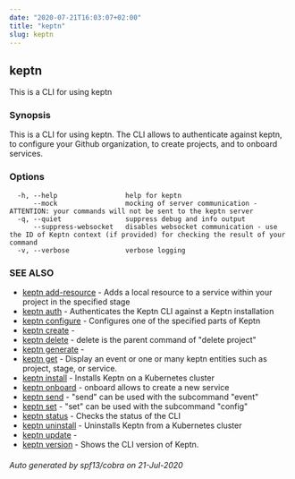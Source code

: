 ```yaml
---
date: "2020-07-21T16:03:07+02:00"
title: "keptn"
slug: keptn
---
```

## keptn

This is a CLI for using keptn

### Synopsis

This is a CLI for using keptn. The CLI allows to authenticate against keptn, to configure your Github organization,
to create projects, and to onboard services.
	

### Options

```
  -h, --help                 help for keptn
      --mock                 mocking of server communication - ATTENTION: your commands will not be sent to the keptn server
  -q, --quiet                suppress debug and info output
      --suppress-websocket   disables websocket communication - use the ID of Keptn context (if provided) for checking the result of your command
  -v, --verbose              verbose logging
```

### SEE ALSO

* [keptn add-resource](../keptn_add-resource/)	 - Adds a local resource to a service within your project in the specified stage
* [keptn auth](../keptn_auth/)	 - Authenticates the Keptn CLI against a Keptn installation
* [keptn configure](../keptn_configure/)	 - Configures one of the specified parts of Keptn
* [keptn create](../keptn_create/)	 - 
* [keptn delete](../keptn_delete/)	 - delete is the parent command of "delete project"
* [keptn generate](../keptn_generate/)	 - 
* [keptn get](../keptn_get/)	 - Display an event or one or many keptn entities such as project, stage, or service.
* [keptn install](../keptn_install/)	 - Installs Keptn on a Kubernetes cluster
* [keptn onboard](../keptn_onboard/)	 - onboard allows to create a new service
* [keptn send](../keptn_send/)	 - "send" can be used with the subcommand "event"
* [keptn set](../keptn_set/)	 - "set" can be used with the subcommand "config"
* [keptn status](../keptn_status/)	 - Checks the status of the CLI
* [keptn uninstall](../keptn_uninstall/)	 - Uninstalls Keptn from a Kubernetes cluster
* [keptn update](../keptn_update/)	 - 
* [keptn version](../keptn_version/)	 - Shows the CLI version of Keptn.

###### Auto generated by spf13/cobra on 21-Jul-2020
